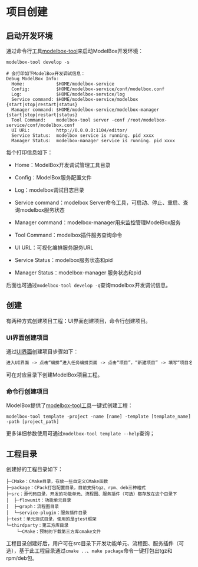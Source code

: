 # 项目创建

## 启动开发环境

通过命令行工具[modelbox-tool](../../tools/modelbox-tool/modelbox-tool.md)来启动ModelBox开发环境：

```shell
modelbox-tool develop -s

# 会打印如下ModelBox开发调试信息：
Debug ModelBox Info:
  Home:            $HOME/modelbox-service
  Config:          $HOME/modelbox-service/conf/modelbox.conf
  Log:             $HOME/modelbox-service/log
  Service command: $HOME/modelbox-service/modelbox {start|stop|restart|status}
  Manager command: $HOME/modelbox-service/modelbox-manager {start|stop|restart|status}
  Tool Command:    modelbox-tool server -conf /root/modelbox-service/conf/modelbox.conf
  UI URL:          http://0.0.0.0:1104/editor/
  Service Status:  modelbox service is running. pid xxxx
  Manager Status:  modelbox-manager service is running. pid xxxx
```

每个打印信息如下：

- Home：ModelBox开发调试管理工具目录

- Config：ModelBox服务配置文件

- Log：modelbox调试日志目录

- Service command：modelbox Server命令工具，可启动、停止、重启、查询modelbox服务状态

- Manager command：modelbox-manager用来监控管理ModelBox服务

- Tool Command：modelbox插件服务查询命令

- UI URL：可视化编排服务服务URL

- Service Status：modelbox服务状态和pid

- Manager Status：modelbox-manager 服务状态和pid

后面也可通过`modelbox-tool develop -q`查询modelbox开发调试信息。

## 创建

有两种方式创建项目工程：UI界面创建项目，命令行创建项目。

### UI界面创建项目

通过[UI界面](../../plugins/editor.md#可视化编排服务)创建项目步骤如下：

```txt
进入UI界面 -> 点击“编排”进入任务编排页面 -> 点击“项目”，“新建项目” -> 填写“项目名称”、“项目路径”、“项目模板”
```

可在对应目录下创建ModelBox项目工程。

### 命令行创建项目

ModelBox提供了[modelbox-tool工具](../../tools/modelbox-tool/modelbox-tool.md#template功能)一键式创建工程：

```shell
modelbox-tool template -project -name [name] -template [template_name] -path [project_path]
```

更多详细参数使用可通过`modelbox-tool template --help`查询；

## 工程目录

创建好的工程目录如下：

```tree
├─CMake：CMake目录，存放一些自定义CMake函数
├─package：CPack打包配置目录，目前支持tgz、rpm、deb三种格式
├─src：源代码目录，开发的功能单元、流程图、服务插件（可选）都存放在这个目录下
│  ├─flowunit：功能单元目录
│  ├─graph：流程图目录
│  └─service-plugin：服务插件目录
├─test：单元测试目录，使用的是gtest框架
└─thirdparty：第三方库目录
    └─CMake：预制的下载第三方库cmake文件
```

工程目录创建好后，用户可在src目录下开发功能单元、流程图、服务插件（可选），基于此工程目录通过`cmake ..`、`make package`命令一键打包出tgz和rpm/deb包。
